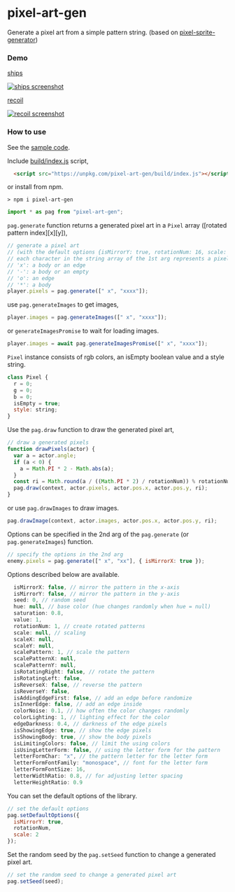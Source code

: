 # pixel-art-gen

Generate a pixel art from a simple pattern string.
(based on [pixel-sprite-generator](https://github.com/zfedoran/pixel-sprite-generator))

### Demo

[ships](https://abagames.github.io/pixel-art-gen/index.html?ships)

[![ships screenshot](https://abagames.github.io/pixel-art-gen/ships.gif)](https://abagames.github.io/pixel-art-gen/index.html?ships)

[recoil](https://abagames.github.io/pixel-art-gen/index.html?recoil)

[![recoil screenshot](https://abagames.github.io/pixel-art-gen/recoil.gif)](https://abagames.github.io/pixel-art-gen/index.html?recoil)

### How to use

See the [sample code](https://github.com/abagames/pixel-art-gen/blob/master/src/samples/recoil.ts).

Include [build/index.js](https://github.com/abagames/pixel-art-gen/blob/master/build/index.js) script,

```html
  <script src="https://unpkg.com/pixel-art-gen/build/index.js"></script>
```

or install from npm.

```
> npm i pixel-art-gen
```

```js
import * as pag from "pixel-art-gen";
```

`pag.generate` function returns a generated pixel art in a `Pixel` array ([rotated pattern index][x][y]),

```js
// generate a pixel art
// (with the default options {isMirrorY: true, rotationNum: 16, scale: 2})
// each character in the string array of the 1st arg represents a pixel type
// 'x': a body or an edge
// '-': a body or an empty
// 'o': an edge
// '*': a body
player.pixels = pag.generate([" x", "xxxx"]);
```

use `pag.generateImages` to get images,

```js
player.images = pag.generateImages([" x", "xxxx"]);
```

or `generateImagesPromise` to wait for loading images.

```js
player.images = await pag.generateImagesPromise([" x", "xxxx"]);
```

`Pixel` instance consists of rgb colors, an isEmpty boolean value and a style string.

```js
class Pixel {
  r = 0;
  g = 0;
  b = 0;
  isEmpty = true;
  style: string;
}
```

Use the `pag.draw` function to draw the generated pixel art,

```js
// draw a generated pixels
function drawPixels(actor) {
  var a = actor.angle;
  if (a < 0) {
    a = Math.PI * 2 - Math.abs(a);
  }
  const ri = Math.round(a / ((Math.PI * 2) / rotationNum)) % rotationNum;
  pag.draw(context, actor.pixels, actor.pos.x, actor.pos.y, ri);
}
```

or use `pag.drawImages` to draw images.

```js
pag.drawImage(context, actor.images, actor.pos.x, actor.pos.y, ri);
```

Options can be specified in the 2nd arg of the `pag.generate` (or `pag.generateImages`) function.

```js
// specify the options in the 2nd arg
enemy.pixels = pag.generate([" x", "xx"], { isMirrorX: true });
```

Options described below are available.

```js
  isMirrorX: false, // mirror the pattern in the x-axis
  isMirrorY: false, // mirror the pattern in the y-axis
  seed: 0, // random seed
  hue: null, // base color (hue changes randomly when hue = null)
  saturation: 0.8,
  value: 1,
  rotationNum: 1, // create rotated patterns
  scale: null, // scaling
  scaleX: null,
  scaleY: null,
  scalePattern: 1, // scale the pattern
  scalePatternX: null,
  scalePatternY: null,
  isRotatingRight: false, // rotate the pattern
  isRotatingLeft: false,
  isReverseX: false, // reverse the pattern
  isReverseY: false,
  isAddingEdgeFirst: false, // add an edge before randomize
  isInnerEdge: false, // add an edge inside
  colorNoise: 0.1, // how often the color changes randomly
  colorLighting: 1, // lighting effect for the color
  edgeDarkness: 0.4, // darkness of the edge pixels
  isShowingEdge: true, // show the edge pixels
  isShowingBody: true, // show the body pixels
  isLimitingColors: false, // limit the using colors
  isUsingLetterForm: false, // using the letter form for the pattern
  letterFormChar: "x", // the pattern letter for the letter form
  letterFormFontFamily: "monospace", // font for the letter form
  letterFormFontSize: 16,
  letterWidthRatio: 0.8, // for adjusting letter spacing
  letterHeightRatio: 0.9
```

You can set the default options of the library.

```js
// set the default options
pag.setDefaultOptions({
  isMirrorY: true,
  rotationNum,
  scale: 2
});
```

Set the random seed by the `pag.setSeed` function to change a generated pixel art.

```js
// set the random seed to change a generated pixel art
pag.setSeed(seed);
```
